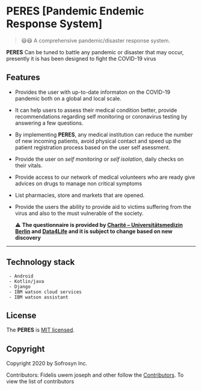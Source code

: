 # PERES [Pandemic Endemic Response System]
> 😷😷 A comprehensive pandemic/disaster response system.

   **PERES** Can be tuned to battle any pandemic or disaster that may occur, presently it is has been designed to fight the COVID-19 virus

## Features

  * Provides the user with up-to-date informaton on the COVID-19 pandemic both on a global and local scale. 
  * It can help users to assess their medical condition better, provide recommendations regarding self monitoring or    coronavirus testing by answering a few questions.
  * By implementing **PERES**, any medical institution can reduce the number of new incoming patients, avoid physical contact and speed up the patient registration process based on the user self asessment.
  * Provide the user on *self monitoring* or *self isolation*, daily checks on their vitals.
  * Provide access to our network of medical volunteers who are ready give advices on drugs to manage non critical symptoms
  * List pharmacies, store and markets that are opened. 
  * Provide the users the ability to provide aid to victims suffering from the virus and also to the must vulnerable of the society.
    
    
    ⚠️ **The questionnaire is provided by [Charité – Universitätsmedizin Berlin](https://www.charite.de/) and [Data4Life](https://www.data4life.care/) and it is subject to change based on new discovery**
    
---    

  ## Technology stack
  
     - Android
     - Kotlin/java
     - Django
     - IBM watson cloud services
     - IBM watson assistant 

  
  ## License

The **PERES** is [MIT licensed](./LICENSE).

  ## Copyright

Copyright 2020 by Sofrosyn Inc.

Contributors: Fidelis uwem joseph and other follow the [Contributors](https://github.com/Sofrosyn/PERES/blob/master/contributors). To view the list of contributors 
  
